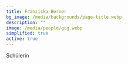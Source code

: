 ```yaml
---
title: Franziska Berner
bg_image: /media/backgrounds/page-title.webp
description: ""
image: /media/people/gcg.webp
simplified: true
active: true
---
```

Schülerin